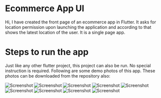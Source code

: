 # Ecommerce App UI
 Hi, I have created the front page of an ecommerce app in Flutter. It asks for location permission upon launching the application and according to that shows the latest location of the user. It is a single page app.
# Steps to run the app
 Just like any other flutter project, this project can also be run. No special instruction is required.
Following are some demo photos of this app. These photos can be downloaded from the repository also:

![Screenshot](device-2020-12-23-015348.png)
![Screenshot](device-2020-12-23-015421.png)
![Screenshot](device-2020-12-23-015445.png)
![Screenshot](device-2020-12-23-015503.png)
![Screenshot](device-2020-12-23-015519.png)
![Screenshot](device-2020-12-23-015546.png)
![Screenshot](device-2020-12-23-015601.png)
![Screenshot](device-2020-12-23-015624.png)
![Screenshot](device-2020-12-23-015640.png)

